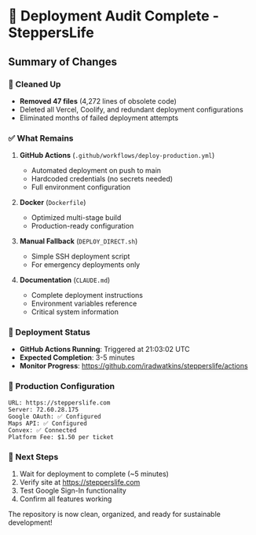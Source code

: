 # 🎉 Deployment Audit Complete - SteppersLife

## Summary of Changes

### 🧹 Cleaned Up
- **Removed 47 files** (4,272 lines of obsolete code)
- Deleted all Vercel, Coolify, and redundant deployment configurations
- Eliminated months of failed deployment attempts

### ✅ What Remains
1. **GitHub Actions** (`.github/workflows/deploy-production.yml`)
   - Automated deployment on push to main
   - Hardcoded credentials (no secrets needed)
   - Full environment configuration

2. **Docker** (`Dockerfile`)
   - Optimized multi-stage build
   - Production-ready configuration

3. **Manual Fallback** (`DEPLOY_DIRECT.sh`)
   - Simple SSH deployment script
   - For emergency deployments only

4. **Documentation** (`CLAUDE.md`)
   - Complete deployment instructions
   - Environment variables reference
   - Critical system information

### 🚀 Deployment Status
- **GitHub Actions Running**: Triggered at 21:03:02 UTC
- **Expected Completion**: 3-5 minutes
- **Monitor Progress**: https://github.com/iradwatkins/stepperslife/actions

### 🔧 Production Configuration
```
URL: https://stepperslife.com
Server: 72.60.28.175
Google OAuth: ✅ Configured
Maps API: ✅ Configured
Convex: ✅ Connected
Platform Fee: $1.50 per ticket
```

### 📝 Next Steps
1. Wait for deployment to complete (~5 minutes)
2. Verify site at https://stepperslife.com
3. Test Google Sign-In functionality
4. Confirm all features working

The repository is now clean, organized, and ready for sustainable development!